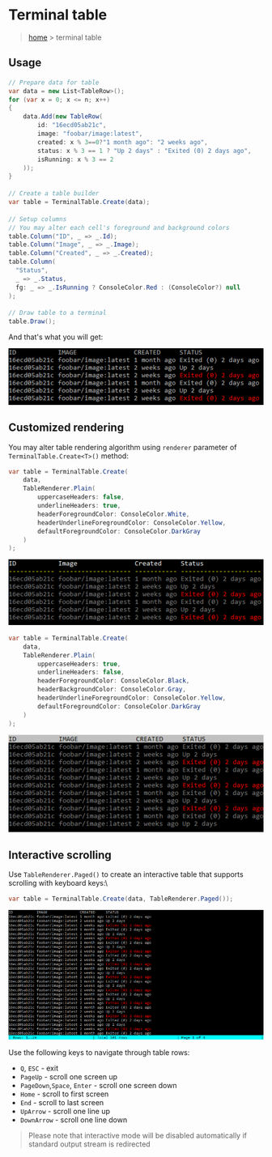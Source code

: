 # Terminal table

> [home](../README.md) > terminal table

## Usage

```csharp
// Prepare data for table
var data = new List<TableRow>();
for (var x = 0; x <= n; x++)
{
    data.Add(new TableRow(
        id: "16ecd05ab21c",
        image: "foobar/image:latest",
        created: x % 3==0?"1 month ago": "2 weeks ago",
        status: x % 3 == 1 ? "Up 2 days" : "Exited (0) 2 days ago",
        isRunning: x % 3 == 2
    ));
}

// Create a table builder
var table = TerminalTable.Create(data);

// Setup columns
// You may alter each cell's foreground and background colors
table.Column("ID", _ => _.Id);
table.Column("Image", _ => _.Image);
table.Column("Created", _ => _.Created);
table.Column(
  "Status",
  _ => _.Status,
  fg: _ => _.IsRunning ? ConsoleColor.Red : (ConsoleColor?) null
);

// Draw table to a terminal
table.Draw();
```

And that's what you will get:

![](table.png)

## Customized rendering

You may alter table rendering algorithm using `renderer` parameter of `TerminalTable.Create<T>()` method:

```csharp
var table = TerminalTable.Create(
    data,
    TableRenderer.Plain(
        uppercaseHeaders: false,
        underlineHeaders: true,
        headerForegroundColor: ConsoleColor.White,
        headerUnderlineForegroundColor: ConsoleColor.Yellow,
        defaultForegroundColor: ConsoleColor.DarkGray
    )
);
```

![](custom-renderer-1.png)

```csharp
var table = TerminalTable.Create(
    data,
    TableRenderer.Plain(
        uppercaseHeaders: true,
        underlineHeaders: false,
        headerForegroundColor: ConsoleColor.Black,
        headerBackgroundColor: ConsoleColor.Gray,
        headerUnderlineForegroundColor: ConsoleColor.Yellow,
        defaultForegroundColor: ConsoleColor.DarkGray
    )
);
```

![](custom-renderer-2.png)

## Interactive scrolling

Use `TableRenderer.Paged()` to create an interactive table that supports scrolling with keyboard keys:\

```csharp
var table = TerminalTable.Create(data, TableRenderer.Paged());
```

![](scrolling.png)

Use the following keys to navigate through table rows:

* `Q`, `ESC` - exit
* `PageUp` - scroll one screen up
* `PageDown`,`Space`, `Enter` - scroll one screen down
* `Home` - scroll to first screen
* `End` - scroll to last screen
* `UpArrow` - scroll one line up
* `DownArrow` - scroll one line down

> Please note that interactive mode will be disabled automatically if standard output stream is redirected

